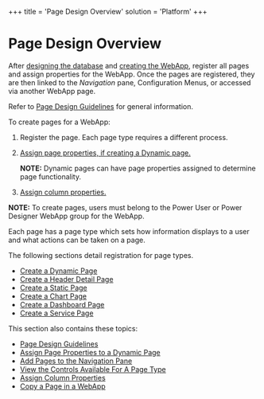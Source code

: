 +++
title = 'Page Design Overview'
solution = 'Platform'
+++

# Page Design Overview

After [designing the database](Database_Design) and [creating the
WebApp](Create_a_WebApp_in_DSP), register all pages and assign
properties for the WebApp. Once the pages are registered, they are then
linked to the *Navigation* pane, Configuration Menus, or accessed via
another WebApp page.

Refer to [Page Design Guidelines](Page%20Design%20Guidelines) for
general information.

To create pages for a WebApp:

1.  Register the page. Each page type requires a different process.

2.  [Assign page properties, if creating a Dynamic
    page.](Assign_Page_Properties)
    
    **NOTE:** Dynamic pages can have page properties assigned to
    determine page functionality.

3.  [Assign column properties.](Assign_Column_Properties)

**NOTE:** To create pages, users must belong to the Power User or Power
Designer WebApp group for the WebApp.

Each page has a page type which sets how information displays to a user
and what actions can be taken on a page.

The following sections detail registration for page types.

  - [Create a Dynamic Page](Register_a_Dynamic_Page)
  - [Create a Header Detail Page](Create_Header_Detail_Pages)
  - [Create a Static Page](Create%20a%20Static%20Page)
  - [Create a Chart Page](Create_a_Chart)
  - [Create a Dashboard Page](Create_a_Dashboard)
  - [Create a Service Page](Create%20a%20Service%20Page)

This section also contains these topics:

  - [Page Design Guidelines](Page%20Design%20Guidelines)
  - [Assign Page Properties to a Dynamic
    Page](Assign_Page_Properties)
  - [Add Pages to the Navigation
    Pane](Add_Pages_to_the_Navigation_Pane)
  - [View the Controls Available For A Page
    Type](View%20the%20Controls%20Available%20For%20A%20Page%20Type)
  - [Assign Column Properties](Assign_Column_Properties)
  - [Copy a Page in a WebApp](Copy_a_Page_in_a_WebApp)
